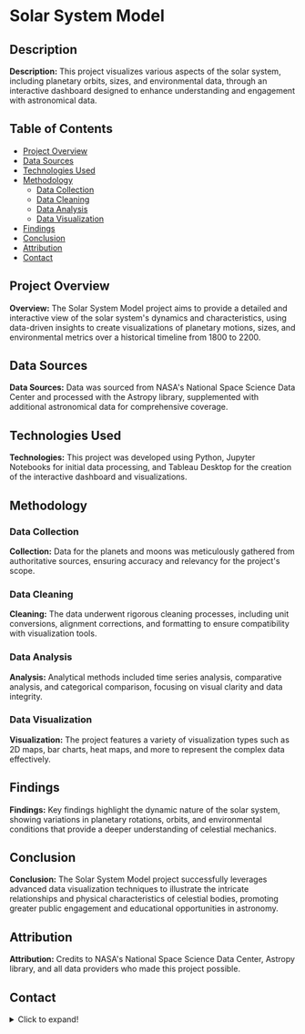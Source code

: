 # Solar System Model

## Description
**Description:** This project visualizes various aspects of the solar system, including planetary orbits, sizes, and environmental data, through an interactive dashboard designed to enhance understanding and engagement with astronomical data.

## Table of Contents
- [Project Overview](#project-overview)
- [Data Sources](#data-sources)
- [Technologies Used](#technologies-used)
- [Methodology](#methodology)
  - [Data Collection](#data-collection)
  - [Data Cleaning](#data-cleaning)
  - [Data Analysis](#data-analysis)
  - [Data Visualization](#data-visualization)
- [Findings](#findings)
- [Conclusion](#conclusion)
- [Attribution](#attribution)
- [Contact](#contact)

## Project Overview
**Overview:** The Solar System Model project aims to provide a detailed and interactive view of the solar system's dynamics and characteristics, using data-driven insights to create visualizations of planetary motions, sizes, and environmental metrics over a historical timeline from 1800 to 2200.

## Data Sources
**Data Sources:** Data was sourced from NASA's National Space Science Data Center and processed with the Astropy library, supplemented with additional astronomical data for comprehensive coverage.

## Technologies Used
**Technologies:** This project was developed using Python, Jupyter Notebooks for initial data processing, and Tableau Desktop for the creation of the interactive dashboard and visualizations.

## Methodology
### Data Collection
**Collection:** Data for the planets and moons was meticulously gathered from authoritative sources, ensuring accuracy and relevancy for the project's scope.

### Data Cleaning
**Cleaning:** The data underwent rigorous cleaning processes, including unit conversions, alignment corrections, and formatting to ensure compatibility with visualization tools.

### Data Analysis
**Analysis:** Analytical methods included time series analysis, comparative analysis, and categorical comparison, focusing on visual clarity and data integrity.

### Data Visualization
**Visualization:** The project features a variety of visualization types such as 2D maps, bar charts, heat maps, and more to represent the complex data effectively.

## Findings
**Findings:** Key findings highlight the dynamic nature of the solar system, showing variations in planetary rotations, orbits, and environmental conditions that provide a deeper understanding of celestial mechanics.

## Conclusion
**Conclusion:** The Solar System Model project successfully leverages advanced data visualization techniques to illustrate the intricate relationships and physical characteristics of celestial bodies, promoting greater public engagement and educational opportunities in astronomy.

## Attribution
**Attribution:** Credits to NASA's National Space Science Data Center, Astropy library, and all data providers who made this project possible.

## Contact

<details>
<summary>Click to expand!</summary>

For any questions, comments, or collaborations, feel free to reach out.

- **Contact**: [Contact Richard](https://eclipseanalytics.bss.design/)
- **Website**: [Visit Richard's Website](https://eclipseanalytics.bss.design/)
- **GitHub**: [Visit Richard's GitHub Portfolio](https://github.com/EclipseAnalytics/Data-Analyst-Portfolio)

</details>
